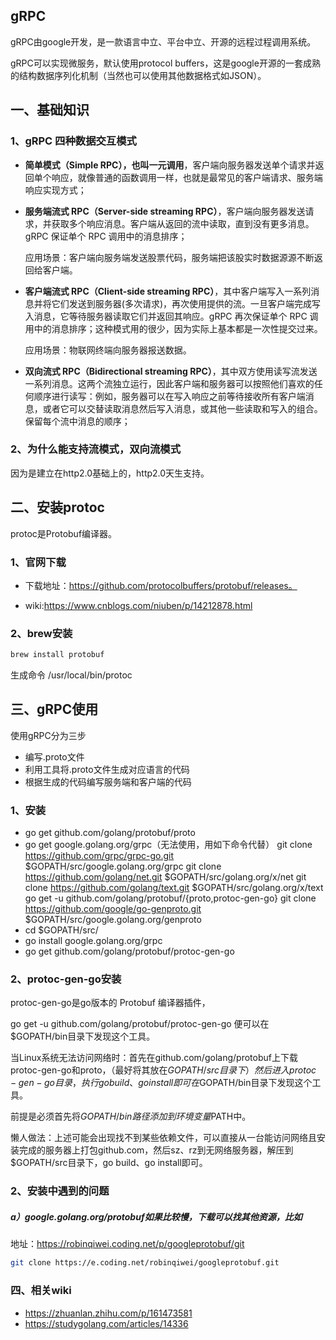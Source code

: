 ## gRPC

gRPC由google开发，是一款语言中立、平台中立、开源的远程过程调用系统。

gRPC可以实现微服务，默认使用protocol buffers，这是google开源的一套成熟的结构数据序列化机制（当然也可以使用其他数据格式如JSON）。

## 一、基础知识

### 1、gRPC 四种数据交互模式
* **简单模式（Simple RPC），也叫一元调用**，客户端向服务器发送单个请求并返回单个响应，就像普通的函数调用一样，也就是最常见的客户端请求、服务端响应实现方式；
* **服务端流式 RPC（Server-side streaming RPC）**，客户端向服务器发送请求，并获取多个响应消息。客户端从返回的流中读取，直到没有更多消息。gRPC 保证单个 RPC 调用中的消息排序；

     应用场景：客户端向服务端发送股票代码，服务端把该股实时数据源源不断返回给客户端。
     
* **客户端流式 RPC（Client-side streaming RPC）**，其中客户端写入一系列消息并将它们发送到服务器(多次请求)，再次使用提供的流。一旦客户端完成写入消息，它等待服务器读取它们并返回其响应。gRPC 再次保证单个 RPC 调用中的消息排序；这种模式用的很少，因为实际上基本都是一次性提交过来。

    应用场景：物联网终端向服务器报送数据。
    
* **双向流式 RPC（Bidirectional streaming RPC）**，其中双方使用读写流发送一系列消息。这两个流独立运行，因此客户端和服务器可以按照他们喜欢的任何顺序进行读写：例如，服务器可以在写入响应之前等待接收所有客户端消息，或者它可以交替读取消息然后写入消息，或其他一些读取和写入的组合。保留每个流中消息的顺序；

### 2、为什么能支持流模式，双向流模式

因为是建立在http2.0基础上的，http2.0天生支持。

## 二、安装protoc
protoc是Protobuf编译器。
### 1、官网下载
- 下载地址：https://github.com/protocolbuffers/protobuf/releases。

- wiki:https://www.cnblogs.com/niuben/p/14212878.html


### 2、brew安装
```sh
brew install protobuf
```
生成命令  /usr/local/bin/protoc

## 三、gRPC使用
使用gRPC分为三步
* 编写.proto文件
* 利用工具将.proto文件生成对应语言的代码
* 根据生成的代码编写服务端和客户端的代码

### 1、安装
* go get github.com/golang/protobuf/proto
* go get google.golang.org/grpc（无法使用，用如下命令代替）
    git clone https://github.com/grpc/grpc-go.git \$GOPATH/src/google.golang.org/grpc
    git clone https://github.com/golang/net.git \$GOPATH/src/golang.org/x/net
    git clone https://github.com/golang/text.git \$GOPATH/src/golang.org/x/text
    go get -u github.com/golang/protobuf/{proto,protoc-gen-go}
    git clone https://github.com/google/go-genproto.git \$GOPATH/src/google.golang.org/genproto
* cd \$GOPATH/src/
* go install google.golang.org/grpc
* go get github.com/golang/protobuf/protoc-gen-go

### 2、protoc-gen-go安装
protoc-gen-go是go版本的 Protobuf 编译器插件，

go get -u github.com/golang/protobuf/protoc-gen-go 便可以在$GOPATH/bin目录下发现这个工具。

当Linux系统无法访问网络时：首先在github.com/golang/protobuf上下载protoc-gen-go和proto，（最好将其放在$GOPATH/src目录下）然后进入protoc-gen-go目录，执行go build、go install即可在$GOPATH/bin目录下发现这个工具。

前提是必须首先将$GOPATH/bin路径添加到环境变量$PATH中。

懒人做法：上述可能会出现找不到某些依赖文件，可以直接从一台能访问网络且安装完成的服务器上打包github.com，然后sz、rz到无网络服务器，解压到$GOPATH/src目录下，go build、go install即可。

### 2、安装中遇到的问题
##### a）google.golang.org/protobuf如果比较慢，下载可以找其他资源，比如
地址：https://robinqiwei.coding.net/p/googleprotobuf/git

```sh
git clone https://e.coding.net/robinqiwei/googleprotobuf.git
```

### 四、相关wiki
* https://zhuanlan.zhihu.com/p/161473581
* https://studygolang.com/articles/14336
